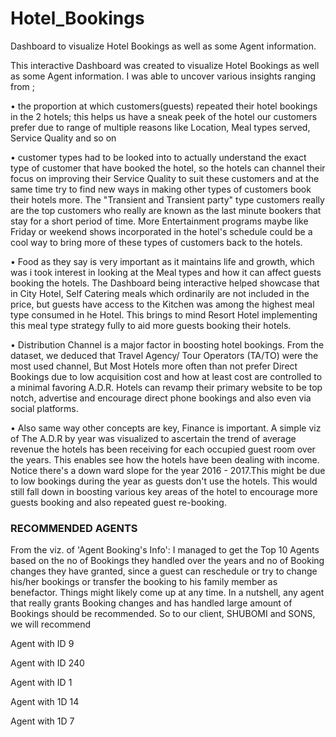 # Hotel_Bookings

Dashboard to visualize Hotel Bookings as well as some Agent information.

This interactive Dashboard was created to visualize Hotel Bookings as well as some Agent information. I was able to uncover various insights ranging from ;

• the proportion at which customers(guests) repeated their hotel bookings in the 2 hotels; this helps us have a sneak peek of the hotel our customers prefer due to range of
multiple reasons like Location, Meal types served, Service Quality and so on

• customer types had to be looked into to actually understand the exact type of customer that have booked the hotel, so the hotels can channel their focus on improving their
Service Quality to suit these customers and at the same time try to find new ways in making other types of customers book their hotels more. The "Transient and Transient
party" type customers really are the top customers who really are known as the last minute bookers that stay for a short period of time. More Entertainment programs
maybe like Friday or weekend shows incorporated in the hotel's schedule could be a cool way to bring more of these types of customers back to the hotels.

• Food as they say is very important as it maintains life and growth, which was i took interest in looking at the Meal types and how it can affect guests booking the hotels. The
Dashboard being interactive helped showcase that in City Hotel, Self Catering meals which ordinarily are not included in the price, but guests have access to the Kitchen was
among the highest meal type consumed in he Hotel. This brings to mind Resort Hotel implementing this meal type strategy fully to aid more guests booking their hotels.

• Distribution Channel is a major factor in boosting hotel bookings. From the dataset, we deduced that Travel Agency/ Tour Operators (TA/TO) were the most used channel,
But Most Hotels more often than not prefer Direct Bookings due to low acquisition cost and how at least cost are controlled to a minimal favoring A.D.R. Hotels can revamp
their primary website to be top notch, advertise and encourage direct phone bookings and also even via social platforms.

• Also same way other concepts are key, Finance is important. A simple viz of The A.D.R by year was visualized to ascertain the trend of average revenue the hotels has been
receiving for each occupied guest room over the years. This enables see how the hotels have been dealing with income. Notice there's a down ward slope for the year 2016 -
2017.This might be due to low bookings during the year as guests don't use the hotels. This would still fall down in boosting various key areas of the hotel to encourage
more guests booking and also repeated guest re-booking.

### RECOMMENDED AGENTS

From the viz. of 'Agent Booking's Info': I managed to get the Top 10 Agents based on the no of Bookings they handled over the years and no of Booking changes they have
granted, since a guest can reschedule or try to change his/her bookings or transfer the booking to his family member as benefactor. Things might likely come up at any time. In
a nutshell, any agent that really grants Booking changes and has handled large amount of Bookings should be recommended.
So to our client, SHUBOMI and SONS, we will recommend

Agent with ID 9

Agent with ID 240

Agent with ID 1

Agent with 1D 14

Agent with 1D 7
